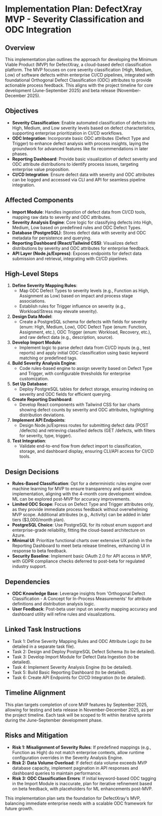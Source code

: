 # Implementation Plan: DefectXray MVP - Severity Classification and ODC Integration

## Overview
This implementation plan outlines the approach for developing the Minimum Viable Product (MVP) for DefectXray, a cloud-based defect classification platform. The MVP focuses on core severity classification (High, Medium, Low) of software defects within enterprise CI/CD pipelines, integrated with foundational Orthogonal Defect Classification (ODC) attributes to provide actionable process feedback. This aligns with the project timeline for core development (June-September 2025) and beta release (November-December 2025).

## Objectives
- **Severity Classification**: Enable automated classification of defects into High, Medium, and Low severity levels based on defect characteristics, supporting enterprise prioritization in CI/CD workflows.
- **ODC Integration**: Incorporate basic ODC attributes (Defect Type and Trigger) to enhance defect analysis with process insights, laying the groundwork for advanced features like fix recommendations in later phases.
- **Reporting Dashboard**: Provide basic visualization of defect severity and ODC attribute distributions to identify process issues, targeting enterprise value proposition.
- **CI/CD Integration**: Ensure defect data with severity and ODC attributes can be logged and accessed via CLI and API for seamless pipeline integration.

## Affected Components
- **Import Module**: Handles ingestion of defect data from CI/CD tools, mapping raw data to severity and ODC attributes.
- **Severity Analysis Engine**: Core logic for classifying defects into High, Medium, Low based on predefined rules and ODC Defect Types.
- **Database (PostgreSQL)**: Stores defect data with severity and ODC metadata for persistence and querying.
- **Reporting Dashboard (React/Tailwind CSS)**: Visualizes defect distributions by severity and ODC attributes for enterprise feedback.
- **API Layer (Node.js/Express)**: Exposes endpoints for defect data submission and retrieval, integrating with CI/CD pipelines.

## High-Level Steps
1. **Define Severity Mapping Rules**:
   - Map ODC Defect Types to severity levels (e.g., Function as High, Assignment as Low) based on impact and process stage associations.
   - Establish rules for Trigger influence on severity (e.g., Workload/Stress may elevate severity).
2. **Design Data Model**:
   - Create a PostgreSQL schema for defects with fields for severity (enum: High, Medium, Low), ODC Defect Type (enum: Function, Assignment, etc.), ODC Trigger (enum: Workload, Recovery, etc.), and raw defect data (e.g., description, source).
3. **Develop Import Module**:
   - Implement logic to parse defect data from CI/CD inputs (e.g., test reports) and apply initial ODC classification using basic keyword matching or predefined tags.
4. **Build Severity Analysis Engine**:
   - Code rules-based engine to assign severity based on Defect Type and Trigger, with configurable thresholds for enterprise customization.
5. **Set Up Database**:
   - Deploy PostgreSQL tables for defect storage, ensuring indexing on severity and ODC fields for efficient querying.
6. **Create Reporting Dashboard**:
   - Develop React components with Tailwind CSS for bar charts showing defect counts by severity and ODC attributes, highlighting distribution deviations.
7. **Implement API Endpoints**:
   - Design Node.js/Express routes for submitting defect data (POST /defects) and retrieving classified defects (GET /defects, with filters for severity, type, trigger).
8. **Test Integration**:
   - Validate end-to-end flow from defect import to classification, storage, and dashboard display, ensuring CLI/API access for CI/CD tools.

## Design Decisions
- **Rules-Based Classification**: Opt for a deterministic rules engine over machine learning for MVP to ensure transparency and quick implementation, aligning with the 4-month core development window. ML can be explored post-MVP for accuracy improvements.
- **Limited ODC Scope**: Focus on Defect Type and Trigger attributes only, as they provide immediate process feedback without overwhelming MVP scope. Additional attributes (e.g., Activity) can be added in later tiers ($3,000/month plan).
- **PostgreSQL Choice**: Use PostgreSQL for its robust enum support and enterprise-grade reliability, fitting the cloud-based architecture on Azure.
- **Minimal UI**: Prioritize functional charts over extensive UX polish in the Reporting Dashboard to meet beta release timelines, enhancing UI in response to beta feedback.
- **Security Baseline**: Implement basic OAuth 2.0 for API access in MVP, with GDPR compliance checks deferred to post-beta for regulated industry support.

## Dependencies
- **ODC Knowledge Base**: Leverage insights from 'Orthogonal Defect Classification - A Concept for In-Process Measurements' for attribute definitions and distribution analysis logic.
- **User Feedback**: Post-beta user input on severity mapping accuracy and dashboard utility will refine rules and visualizations.

## Linked Task Instructions
- Task 1: Define Severity Mapping Rules and ODC Attribute Logic (to be detailed in a separate task file).
- Task 2: Design and Deploy PostgreSQL Defect Schema (to be detailed).
- Task 3: Develop Import Module for Defect Data Ingestion (to be detailed).
- Task 4: Implement Severity Analysis Engine (to be detailed).
- Task 5: Build Basic Reporting Dashboard (to be detailed).
- Task 6: Create API Endpoints for CI/CD Integration (to be detailed).

## Timeline Alignment
This plan targets completion of core MVP features by September 2025, allowing for testing and beta release in November-December 2025, as per the project timeline. Each task will be scoped to fit within iterative sprints during the June-September development phase.

## Risks and Mitigation
- **Risk 1: Misalignment of Severity Rules**: If predefined mappings (e.g., Function as High) do not match enterprise contexts, allow runtime configuration overrides in the Severity Analysis Engine.
- **Risk 2: Data Volume Overload**: If defect data volume exceeds MVP database capacity, implement pagination in API responses and dashboard queries to maintain performance.
- **Risk 3: ODC Classification Errors**: If initial keyword-based ODC tagging in the Import Module is inaccurate, plan for iterative refinement based on beta feedback, with placeholders for ML enhancements post-MVP.

This implementation plan sets the foundation for DefectXray's MVP, balancing immediate enterprise needs with a scalable ODC framework for future growth. 